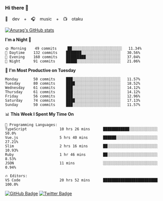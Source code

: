 ### Hi there 👋

🚀　dev　+　🎧　music　+　📺　otaku


[![Anurag's GitHub stats](https://github-readme-stats.vercel.app/api?username=koheitasaka&count_private=true&show_icons=true&theme=monokai)](https://github.com/koheitasaka/github-readme-stats)

<!--START_SECTION:waka-->
**I'm a Night 🦉** 

```text
🌞 Morning    49 commits     ██░░░░░░░░░░░░░░░░░░░░░░░   11.34% 
🌆 Daytime    132 commits    ███████░░░░░░░░░░░░░░░░░░   30.56% 
🌃 Evening    160 commits    █████████░░░░░░░░░░░░░░░░   37.04% 
🌙 Night      91 commits     █████░░░░░░░░░░░░░░░░░░░░   21.06%

```
📅 **I'm Most Productive on Tuesday** 

```text
Monday       50 commits     ███░░░░░░░░░░░░░░░░░░░░░░   11.57% 
Tuesday      80 commits     ████░░░░░░░░░░░░░░░░░░░░░   18.52% 
Wednesday    61 commits     ███░░░░░░░░░░░░░░░░░░░░░░   14.12% 
Thursday     61 commits     ███░░░░░░░░░░░░░░░░░░░░░░   14.12% 
Friday       56 commits     ███░░░░░░░░░░░░░░░░░░░░░░   12.96% 
Saturday     74 commits     ████░░░░░░░░░░░░░░░░░░░░░   17.13% 
Sunday       50 commits     ███░░░░░░░░░░░░░░░░░░░░░░   11.57%

```


📊 **This Week I Spent My Time On** 

```text
💬 Programming Languages: 
TypeScript               10 hrs 26 mins      ████████████░░░░░░░░░░░░░   50.0% 
Vue.js                   5 hrs 40 mins       ██████░░░░░░░░░░░░░░░░░░░   27.21% 
Slim                     2 hrs 16 mins       ██░░░░░░░░░░░░░░░░░░░░░░░   10.93% 
Ruby                     1 hr 46 mins        ██░░░░░░░░░░░░░░░░░░░░░░░   8.53% 
JSON                     11 mins             ░░░░░░░░░░░░░░░░░░░░░░░░░   0.94%

🔥 Editors: 
VS Code                  20 hrs 52 mins      █████████████████████████   100.0%

```


<!--END_SECTION:waka-->

[![GitHub Badge](https://img.shields.io/badge/GitHub-100000?style=for-the-badge&logo=github&logoColor=white)](https://github.com/koheitasaka)
[![Twitter Badge](https://img.shields.io/badge/Twitter-1DA1F2?style=for-the-badge&logo=twitter&logoColor=white)](https://twitter.com/sleep_asleep_)
